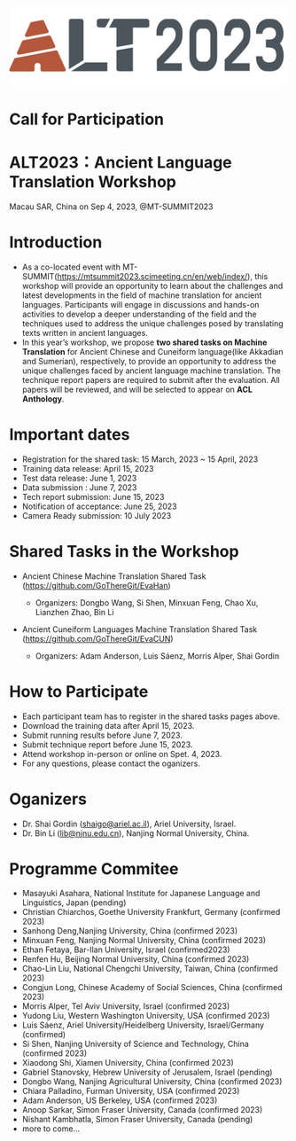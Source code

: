 <div align='center'>
<img src = 'https://github.com/GoThereGit/ALT/blob/main/ALT1.png'>
</div>

# Call for Participation

# ALT2023：Ancient Language Translation Workshop
Macau SAR, China on Sep 4, 2023, @MT-SUMMIT2023

# Introduction
* As a co-located event with MT-SUMMIT(https://mtsummit2023.scimeeting.cn/en/web/index/), this workshop will provide an opportunity to learn about the challenges and latest developments in the field of machine translation for ancient languages. Participants will engage in discussions and hands-on activities to develop a deeper understanding of the field and the techniques used to address the unique challenges posed by translating texts written in ancient languages. 
* In this year’s workshop, we propose **two shared tasks on Machine Translation** for Ancient Chinese and Cuneiform language(like Akkadian and Sumerian), respectively, to provide an opportunity to address the unique challenges faced by ancient language machine translation. The technique report papers are required to submit after the evaluation. All papers will be reviewed, and will be selected to appear on **ACL Anthology**. 

# Important dates
*	Registration for the shared task: 15 March, 2023 ~ 15 April, 2023
*	Training data release: April 15, 2023
* Test data release: June 1, 2023
* Data submission : June 7, 2023
*	Tech report submission: June 15, 2023
*	Notification of acceptance: June 25, 2023
*	Camera Ready submission:  10 July 2023

# Shared Tasks in the Workshop
- Ancient Chinese Machine Translation Shared Task (https://github.com/GoThereGit/EvaHan)
  - Organizers: Dongbo Wang, Si Shen, Minxuan Feng, Chao Xu, Lianzhen Zhao, Bin Li

- Ancient Cuneiform Languages Machine Translation Shared Task (https://github.com/GoThereGit/EvaCUN) 
  - Organizers: Adam Anderson, Luis Sáenz, Morris Alper, Shai Gordin 

# How to Participate
* Each participant team has to register in the shared tasks pages above.
* Download the training data after April 15, 2023.
* Submit running results before June 7, 2023.
* Submit technique report before June 15, 2023.
* Attend workshop in-person or online on Spet. 4, 2023.
* For any questions, please contact the oganizers.

# Oganizers
* Dr. Shai Gordin (shaigo@ariel.ac.il), Ariel University, Israel.
* Dr. Bin Li (lib@njnu.edu.cn), Nanjing Normal University, China.

# Programme Commitee
* Masayuki Asahara, National Institute for Japanese Language and Linguistics, Japan (pending)
* Christian Chiarchos, Goethe University Frankfurt, Germany (confirmed 2023)
* Sanhong Deng,Nanjing University, China (confirmed 2023)
* Minxuan Feng, Nanjing Normal University,  China (confirmed 2023)
* Ethan Fetaya, Bar-Ilan University, Israel (confirmed2023)
* Renfen Hu, Beijing Normal University,  China (confirmed 2023)
* Chao-Lin Liu, National Chengchi University, Taiwan, China (confirmed 2023)
* Congjun Long, Chinese Academy of Social Sciences, China (confirmed 2023)
* Morris Alper, Tel Aviv University, Israel (confirmed 2023)
* Yudong Liu, Western Washington University, USA (confirmed 2023)
* Luis Sáenz, Ariel University/Heidelberg University, Israel/Germany (confirmed)
* Si Shen,  Nanjing University of Science and Technology, China (confirmed 2023)
* Xiaodong Shi, Xiamen University, China (confirmed 2023)
* Gabriel Stanovsky, Hebrew University of Jerusalem, Israel (pending)
* Dongbo Wang, Nanjing Agricultural University, China (confirmed 2023)
* Chiara Palladino, Furman University, USA (confirmed 2023)
* Adam Anderson, US Berkeley, USA (confirmed 2023)
* Anoop Sarkar, Simon Fraser University, Canada (confirmed 2023)
* Nishant Kambhatla, Simon Fraser University, Canada (pending)
* more to come...



